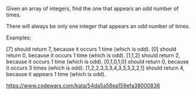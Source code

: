 Given an array of integers, find the one that appears an odd number of times.

There will always be only one integer that appears an odd number of times.

Examples:

[7] should return 7, because it occurs 1 time (which is odd). [0] should return 0, because it occurs 1 time (which is odd). [1,1,2] should return 2, because it occurs 1 time (which is odd). [0,1,0,1,0] should return 0, because it occurs 3 times (which is odd). [1,2,2,3,3,3,4,3,3,3,2,2,1] should return 4, because it appears 1 time (which is odd).

https://www.codewars.com/kata/54da5a58ea159efa38000836
